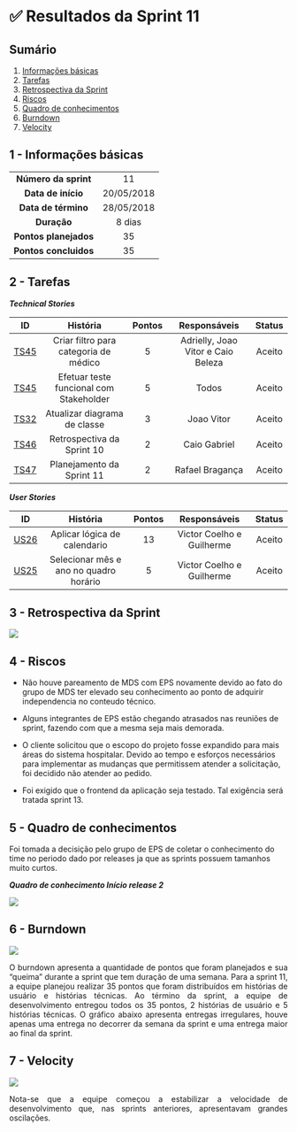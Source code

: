 

# ✅ Resultados da Sprint 11

## Sumário

1. [Informações básicas](#1---informações-básicas)
1. [Tarefas](#2---tarefas)
1. [Retrospectiva da Sprint](#3---retrospectiva-da-sprint)
1. [Riscos](#4---riscos)
1. [Quadro de conhecimentos](#5---quadro-de-conhecimentos)
1. [Burndown](#6---burndown)
1. [Velocity](#7---velocity)

## 1 - Informações básicas

| | |
|:--:|:--:|
|**Número da sprint**|11|
|**Data de início**|20/05/2018|
|**Data de término**|28/05/2018|
|**Duração**|8 dias|
|**Pontos planejados**|35|
|**Pontos concluidos**|35|


## 2 - Tarefas

***Technical Stories***

|ID|História|Pontos|Responsáveis| Status|
|:-:|:-----:|:----:|:----------:|:----:|
|[TS45](https://github.com/fga-gpp-mds/2018.1_Gerencia_mais/issues/201)| Criar filtro para categoria de médico | 5 | Adrielly, Joao Vitor e Caio Beleza | Aceito|
|[TS45](https://github.com/fga-gpp-mds/2018.1_Gerencia_mais/issues/203)|Efetuar teste funcional com Stakeholder|5| Todos |Aceito|
|[TS32](https://github.com/fga-gpp-mds/2018.1_Gerencia_mais/issues/152)|Atualizar diagrama de classe|3|Joao Vitor|Aceito|
|[TS46](https://github.com/fga-gpp-mds/2018.1_Gerencia_mais/issues/184)|Retrospectiva da Sprint 10|2|Caio Gabriel|Aceito|
|[TS47](https://github.com/fga-gpp-mds/2018.1_Gerencia_mais/issues/178)|Planejamento da Sprint 11|2|Rafael Bragança|Aceito|


***User Stories***


|ID|História|Pontos|Responsáveis| Status|
|:-:|:-----:|:----:|:----------:|:---:|
|[US26](https://github.com/fga-gpp-mds/2018.1_Gerencia_mais/issues/202)|Aplicar lógica de calendario| 13 |Victor Coelho e Guilherme| Aceito|
|[US25](https://github.com/fga-gpp-mds/2018.1_Gerencia_mais/issues/200)|Selecionar mês e ano no quadro horário |5|Victor Coelho e Guilherme | Aceito|

## 3 - Retrospectiva da Sprint

<img src="{{site.baseurl }}/documentos/imagens/Sprint9/retro.png">

## 4 - Riscos

- Não houve pareamento de MDS com EPS novamente devido ao fato do grupo de MDS ter elevado seu conhecimento ao ponto de adquirir independencia no conteudo técnico.

- Alguns integrantes de EPS estão chegando atrasados nas reuniões de sprint, fazendo com que a mesma seja mais demorada.

- O cliente solicitou que o escopo do projeto fosse expandido para mais áreas do sistema hospitalar. Devido ao tempo e esforços necessários para implementar as mudanças que permitissem atender a solicitação, foi decidido não atender ao pedido.

- Foi exigido que o frontend da aplicação seja testado. Tal exigência será tratada sprint 13.


## 5 - Quadro de conhecimentos

Foi tomada a decisição pelo grupo de EPS de coletar o conhecimento do time no periodo dado por releases ja que as sprints possuem tamanhos muito curtos.

***Quadro de conhecimento Início release 2***

<img src="{{site.baseurl}}/documentos/imagens/Sprint8/conhecimento_s8.png">

## 6 - Burndown

<img src="{{site.baseurl }}/documentos/imagens/Sprint11/b11.png">

<p align="justify">O burndown apresenta a quantidade de pontos que foram planejados e sua “queima” durante a sprint que tem duração de uma semana. Para a sprint 11, a equipe planejou realizar 35 pontos que foram distribuídos em histórias de usuário e histórias técnicas.
Ao término da sprint, a equipe de desenvolvimento entregou todos os 35 pontos, 2 histórias de usuário e 5 histórias técnicas. O gráfico abaixo apresenta entregas irregulares, houve apenas uma entrega no decorrer da semana da sprint e uma entrega maior ao final da sprint.</p>

## 7 - Velocity

<img src="{{site.baseurl }}/documentos/imagens/Sprint11/v11.png">

<p align="justify">Nota-se que a equipe começou a estabilizar a velocidade de desenvolvimento que, nas sprints anteriores,  apresentavam grandes oscilações.</p>